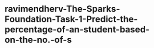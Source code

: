 # ravimendherv-The-Sparks-Foundation-Task-1-Predict-the-percentage-of-an-student-based-on-the-no.-of-s